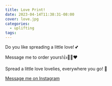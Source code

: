 ```yaml
---
title: Love Print!
date: 2023-04-14T11:38:31-08:00
cover: love.jpg
categories:
  - uplifting
tags:
---
```


Do you like spreading a little love! 💕

Message me to order yours!👍🌊🌸❤️

Spread a little love lovelies, everywhere you go! 💛

<!--more-->
[Message me on Instagram](https://www.instagram.com/p/CrCQVu1PJLX/)
